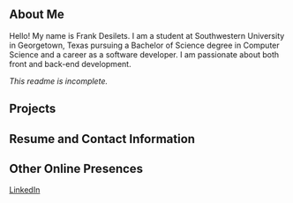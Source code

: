 ## About Me

Hello! My name is Frank Desilets. I am a student at Southwestern University in Georgetown, Texas pursuing a Bachelor of Science
degree in Computer Science and a career as a software developer. I am passionate about both front and back-end 
development.

_This readme is incomplete._

## Projects

## Resume and Contact Information

## Other Online Presences

[LinkedIn](https://www.linkedin.com/in/frankdesilets/)
